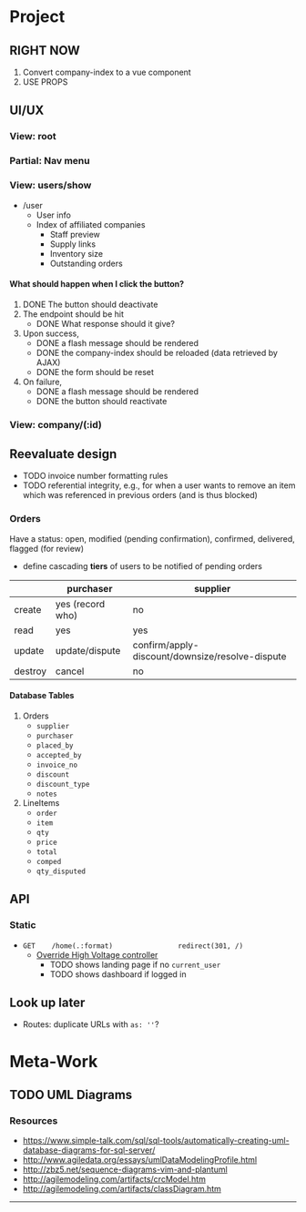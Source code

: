 Project
================================================================================

## RIGHT NOW

1. Convert company-index to a vue component
2. USE PROPS

## UI/UX

### View: root

### Partial: Nav menu

### View: users/show

* /user
  * User info
  * Index of affiliated companies
    * Staff preview
    * Supply links
    * Inventory size
    * Outstanding orders

#### What should happen when I click the button?

1. DONE The button should deactivate
2. The endpoint should be hit
   * DONE What response should it give?
3. Upon success,
   * DONE a flash message should be rendered
   * DONE the company-index should be reloaded (data retrieved by AJAX)
   * DONE the form should be reset
4. On failure,
   * DONE a flash message should be rendered
   * DONE the button should reactivate

### View: company/(:id)

## Reevaluate design

* TODO invoice number formatting rules
* TODO referential integrity, e.g., for when a user wants to remove an
       item which was referenced in previous orders (and is thus blocked)

### Orders

Have a status: open, modified (pending confirmation), confirmed, delivered, flagged (for review)

* define cascading **tiers** of users to be notified of pending orders

|         | purchaser        | supplier                                        |
| ------- | ---------------- | ----------------------------------------------- |
| create  | yes (record who) | no                                              |
| read    | yes              | yes                                             |
| update  | update/dispute   | confirm/apply-discount/downsize/resolve-dispute |
| destroy | cancel           | no                                              |

#### Database Tables

1. Orders
   * `supplier`
   * `purchaser`
   * `placed_by`
   * `accepted_by`
   * `invoice_no`
   * `discount`
   * `discount_type`
   * `notes`
2. LineItems
   * `order`
   * `item`
   * `qty`
   * `price`
   * `total`
   * `comped`
   * `qty_disputed`

## API

### Static

* `GET    /home(.:format)                redirect(301, /)`
  * [Override High Voltage controller][hv]
    * TODO shows landing page if no `current_user`
    * TODO shows dashboard if logged in

## Look up later

  * Routes: duplicate URLs with `as: ''`?

Meta-Work
================================================================================

## TODO UML Diagrams

### Resources

  * https://www.simple-talk.com/sql/sql-tools/automatically-creating-uml-database-diagrams-for-sql-server/
  * http://www.agiledata.org/essays/umlDataModelingProfile.html
  * http://zbz5.net/sequence-diagrams-vim-and-plantuml
  * http://agilemodeling.com/artifacts/crcModel.htm
  * http://agilemodeling.com/artifacts/classDiagram.htm

---

[hv]: https://github.com/thoughtbot/high_voltage#override
